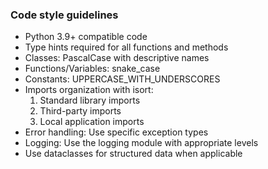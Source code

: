 ### Code style guidelines
- Python 3.9+ compatible code
- Type hints required for all functions and methods
- Classes: PascalCase with descriptive names
- Functions/Variables: snake_case
- Constants: UPPERCASE_WITH_UNDERSCORES
- Imports organization with isort:
  1. Standard library imports
  2. Third-party imports
  3. Local application imports
- Error handling: Use specific exception types
- Logging: Use the logging module with appropriate levels
- Use dataclasses for structured data when applicable